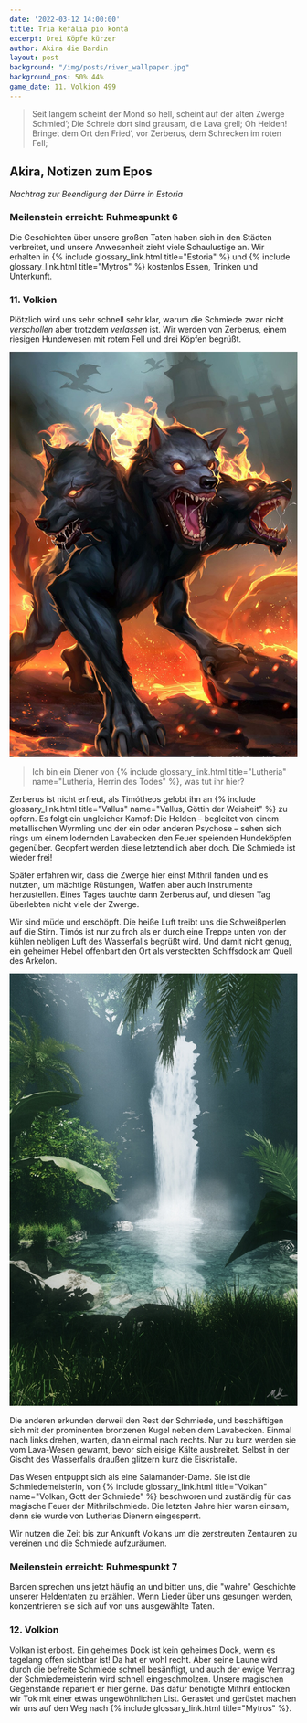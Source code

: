 ```yaml
---
date: '2022-03-12 14:00:00'
title: Tría kefália pio kontá
excerpt: Drei Köpfe kürzer
author: Akira die Bardin
layout: post
background: "/img/posts/river_wallpaper.jpg"
background_pos: 50% 44%
game_date: 11. Volkion 499
---
```


<div class="rhyme">
  <blockquote>
    Seit langem scheint der Mond so hell,
    scheint auf der alten Zwerge Schmied’;
    Die Schreie dort sind grausam, die Lava grell;
    Oh Helden! Bringet dem Ort den Fried’,
    vor Zerberus, dem Schrecken im roten Fell;
  </blockquote>
</div>

## Akira, Notizen zum Epos

_Nachtrag zur Beendigung der Dürre in Estoria_

<div class="infobox">
  <h3>Meilenstein erreicht: Ruhmespunkt 6</h3>
  <p class="reward">Die Geschichten über unsere großen Taten haben sich in den Städten verbreitet, und unsere Anwesenheit zieht viele Schaulustige an. Wir erhalten in {% include glossary_link.html title="Estoria" %} und {% include glossary_link.html title="Mytros" %} kostenlos Essen, Trinken und Unterkunft.</p>
</div>

### 11. Volkion

Plötzlich wird uns sehr schnell sehr klar, warum die Schmiede zwar nicht _verschollen_ aber trotzdem _verlassen_ ist. Wir werden von Zerberus, einem riesigen Hundewesen mit rotem Fell und drei Köpfen begrüßt.

![Zerberus](/img/posts/xerberus.jpg)

> Ich bin ein Diener von {% include glossary_link.html title="Lutheria" name="Lutheria, Herrin des Todes" %}, was tut ihr hier?

Zerberus ist nicht erfreut, als Timótheos gelobt ihn an {% include glossary_link.html title="Vallus" name="Vallus, Göttin der Weisheit" %} zu opfern. Es folgt ein ungleicher Kampf: Die Helden – begleitet von einem metallischen Wyrmling und der ein oder anderen Psychose – sehen sich rings um einem lodernden Lavabecken den Feuer speienden Hundeköpfen gegenüber. Geopfert werden diese letztendlich aber doch. Die Schmiede ist wieder frei!

Später erfahren wir, dass die Zwerge hier einst Mithril fanden und es nutzten, um mächtige Rüstungen, Waffen aber auch Instrumente herzustellen. Eines Tages tauchte dann Zerberus auf, und diesen Tag überlebten nicht viele der Zwerge.

Wir sind müde und erschöpft. Die heiße Luft treibt uns die Schweißperlen auf die Stirn. Timós ist nur zu froh als er durch eine Treppe unten von der kühlen nebligen Luft des Wasserfalls begrüßt wird. Und damit nicht genug, ein geheimer Hebel offenbart den Ort als versteckten Schiffsdock am Quell des Arkelon.

![Versteckter Hafen](/img/posts/waterfall.jpg)

Die anderen erkunden derweil den Rest der Schmiede, und beschäftigen sich mit der prominenten bronzenen Kugel neben dem Lavabecken. Einmal nach links drehen, warten, dann einmal nach rechts. Nur zu kurz werden sie vom Lava-Wesen gewarnt, bevor sich eisige Kälte ausbreitet. Selbst in der Gischt des Wasserfalls draußen glitzern kurz die Eiskristalle.

Das Wesen entpuppt sich als eine Salamander-Dame. Sie ist die Schmiedemeisterin, von {% include glossary_link.html title="Volkan" name="Volkan, Gott der Schmiede" %} beschworen und zuständig für das magische Feuer der Mithrilschmiede. Die letzten Jahre hier waren einsam, denn sie wurde von Lutherias Dienern eingesperrt.

Wir nutzen die Zeit bis zur Ankunft Volkans um die zerstreuten Zentauren zu vereinen und die Schmiede aufzuräumen.

<div class="infobox">
  <h3>Meilenstein erreicht: Ruhmespunkt 7</h3>
  <p class="reward">Barden sprechen uns jetzt häufig an und bitten uns, die "wahre" Geschichte unserer Heldentaten zu erzählen. Wenn Lieder über uns gesungen werden, konzentrieren sie sich auf von uns ausgewählte Taten.</p>
</div>

### 12. Volkion

Volkan ist erbost. Ein geheimes Dock ist kein geheimes Dock, wenn es tagelang offen sichtbar ist! Da hat er wohl recht. Aber seine Laune wird durch die befreite Schmiede schnell besänftigt, und auch der ewige Vertrag der Schmiedemeisterin wird schnell eingeschmolzen. Unsere magischen Gegenstände repariert er hier gerne. Das dafür benötigte Mithril entlocken wir Tok mit einer etwas ungewöhnlichen List. Gerastet und gerüstet machen wir uns auf den Weg nach {% include glossary_link.html title="Mytros" %}.
